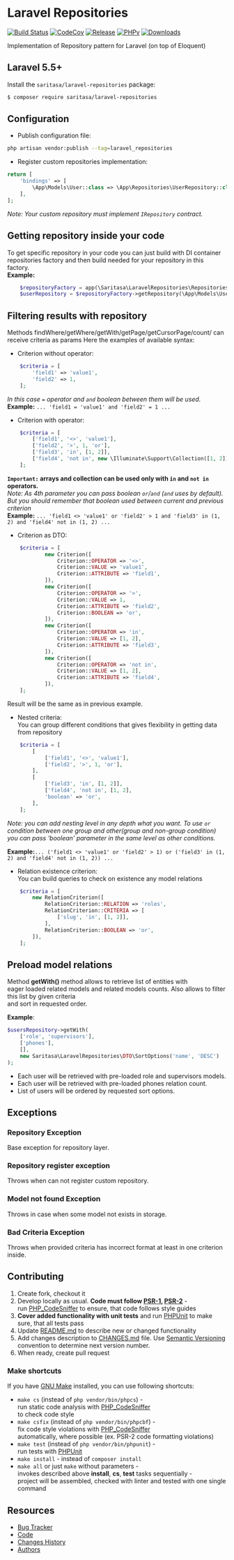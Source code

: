 
# Laravel Repositories  
  
[![Build Status](https://travis-ci.org/Saritasa/php-laravel-repositories.svg?branch=master)](https://travis-ci.org/Saritasa/php-laravel-repositories)
[![CodeCov](https://codecov.io/gh/Saritasa/php-laravel-repositories/branch/master/graph/badge.svg)](https://codecov.io/gh/Saritasa/php-laravel-repositories)
[![Release](https://img.shields.io/github/release/saritasa/php-laravel-repositories.svg)](https://github.com/Saritasa/php-laravel-repositories/releases)
[![PHPv](https://img.shields.io/packagist/php-v/saritasa/laravel-repositories.svg)](http://www.php.net)
[![Downloads](https://img.shields.io/packagist/dt/saritasa/laravel-repositories.svg)](https://packagist.org/packages/saritasa/laravel-repositories)
  
Implementation of Repository pattern for Laravel (on top of Eloquent)  
  
## Laravel 5.5+
  
Install the ```saritasa/laravel-repositories``` package:  
  
```bash  
$ composer require saritasa/laravel-repositories  
```  
## Configuration
- Publish configuration file:

```bash
php artisan vendor:publish --tag=laravel_repositories
```

- Register custom repositories implementation:  
```php
return [
	'bindings' => [
	    \App\Models\User::class => \App\Repositories\UserRepository::class,
	],
];
```
*Note: Your custom repository must implement `IRepository` contract.*

## Getting repository inside your code
To get specific repository in your code you can just build with DI container repositories factory and then
build needed for your repository in this factory.  
 **Example:**
```php
    $repositoryFactory = app(\Saritasa\LaravelRepositories\Repositories\IRepositoryFactory::class);
    $userRepository = $repositoryFactory->getRepository(\App\Models\User::class);
```
## Filtering results with repository
Methods findWhere/getWhere/getWith/getPage/getCursorPage/count/ can receive criteria as params 
Here the examples of available syntax:
- Criterion without operator:
```php
    $criteria = [
        'field1' => 'value1',
        'field2' => 1,
    ];
```  
*In this case `=` operator and `and` boolean between them will be used.*  
**Example:** `... 'field1 = 'value1' and 'field2' = 1 ...`
- Criterion with operator:
```php
    $criteria = [
        ['field1', '<>', 'value1'],
        ['field2', '>', 1, 'or'],
        ['field3', 'in', [1, 2]],
        ['field4', 'not in', new \Illuminate\Support\Collection([1, 2])],
    ];
```  
**`Important:` arrays and collection can be used only with `in` and `not in` operators.**  
*Note: As 4th parameter you can pass boolean `or`/`and` (`and` uses by default).
But you should remember that boolean used between current and previous criterion*    
**Example:** `... 'field1 <> 'value1' or 'field2' > 1 and 'field3' in (1, 2) and 'field4' not in (1, 2) ...`  
- Criterion as DTO:
```php
    $criteria = [
            new Criterion([
                Criterion::OPERATOR => '<>',
                Criterion::VALUE => 'value1',
                Criterion::ATTRIBUTE => 'field1',
            ]),
            new Criterion([
                Criterion::OPERATOR => '>',
                Criterion::VALUE => 1,
                Criterion::ATTRIBUTE => 'field2',
                Criterion::BOOLEAN => 'or',
            ]),
            new Criterion([
                Criterion::OPERATOR => 'in',
                Criterion::VALUE => [1, 2],
                Criterion::ATTRIBUTE => 'field3',
            ]),   
            new Criterion([
                Criterion::OPERATOR => 'not in',
                Criterion::VALUE => [1, 2],
                Criterion::ATTRIBUTE => 'field4',
            ]),                     
    ];
```
Result will be the same as in previous example.
- Nested criteria:  
You can group different conditions that gives flexibility in getting data from repository  
```php
    $criteria = [
        [
            ['field1', '<>', 'value1'],
            ['field2', '>', 1, 'or'],
        ],
        [
            ['field3', 'in', [1, 2]],
            ['field4', 'not in', [1, 2],
            'boolean' => 'or',
        ],
    ];
```
*Note: you can add nesting level in any depth what you want. To use `or` condition between one group
and other(group and non-group condition) you can pass 'boolean' parameter in the same level as other conditions.*

**Example:**`... ('field1 <> 'value1' or 'field2' > 1) or ('field3' in (1, 2) and 'field4' not in (1, 2)) ...`  
- Relation existence criterion:  
You can build queries to check on existence any model relations
```php
    $criteria = [
        new RelationCriterion([
            RelationCriterion::RELATION => 'roles',
            RelationCriterion::CRITERIA => [
                ['slug', 'in', [1, 2]],
            ],
            RelationCriterion::BOOLEAN => 'or',
        ]), 
    ];
```

## Preload model relations
Method **getWith()** method allows to retrieve list of entities with   
eager loaded related models and related models counts. Also allows to filter this list by given criteria   
and sort in requested order.  
  
**Example**:  
```php  
$usersRepository->getWith(
    ['role', 'supervisors'],
    ['phones'],
    [],
    new Saritasa\LaravelRepositories\DTO\SortOptions('name', 'DESC')
);
```  
- Each user will be retrieved with pre-loaded role and supervisors models.
- Each user will be retrieved with pre-loaded phones relation count.
- List of users will be ordered by requested sort options.  
  
## Exceptions
### Repository Exception  
Base exception for repository layer.
### Repository register exception
Throws when can not register custom repository.
### Model not found Exception  
Throws in case when some model not exists in storage.  
### Bad Criteria Exception
Throws when provided criteria has incorrect format at least in one criterion inside.

## Contributing  
  
1. Create fork, checkout it  
2. Develop locally as usual. **Code must follow [PSR-1](http://www.php-fig.org/psr/psr-1/), [PSR-2](http://www.php-fig.org/psr/psr-2/)** -  
    run [PHP_CodeSniffer](https://github.com/squizlabs/PHP_CodeSniffer) to ensure, that code follows style guides  
3. **Cover added functionality with unit tests** and run [PHPUnit](https://phpunit.de/) to make sure, that all tests pass  
4. Update [README.md](README.md) to describe new or changed functionality  
5. Add changes description to [CHANGES.md](CHANGES.md) file. Use [Semantic Versioning](https://semver.org/) convention to determine next version number.  
6. When ready, create pull request  
  
### Make shortcuts  
  
If you have [GNU Make](https://www.gnu.org/software/make/) installed, you can use following shortcuts:  
  
* ```make cs``` (instead of ```php vendor/bin/phpcs```) -  
    run static code analysis with [PHP_CodeSniffer](https://github.com/squizlabs/PHP_CodeSniffer)  
    to check code style  
* ```make csfix``` (instead of ```php vendor/bin/phpcbf```) -  
    fix code style violations with [PHP_CodeSniffer](https://github.com/squizlabs/PHP_CodeSniffer)  
    automatically, where possible (ex. PSR-2 code formatting violations)  
* ```make test``` (instead of ```php vendor/bin/phpunit```) -  
    run tests with [PHPUnit](https://phpunit.de/)  
* ```make install``` - instead of ```composer install```  
* ```make all``` or just ```make``` without parameters -  
    invokes described above **install**, **cs**, **test** tasks sequentially -  
    project will be assembled, checked with linter and tested with one single command  
  
## Resources  
  
* [Bug Tracker](http://github.com/saritasa/php-laravel-repositories/issues)  
* [Code](http://github.com/saritasa/php-laravel-repositories)  
* [Changes History](CHANGES.md)  
* [Authors](http://github.com/saritasa/php-laravel-repositories/contributors)
